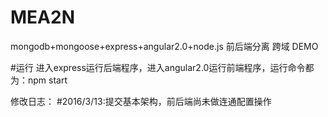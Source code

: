 # MEA2N
mongodb+mongoose+express+angular2.0+node.js 前后端分离 跨域 DEMO 

#运行
进入express运行后端程序，进入angular2.0运行前端程序，运行命令都为：npm start

修改日志：
#2016/3/13:提交基本架构，前后端尚未做连通配置操作
